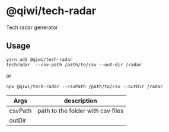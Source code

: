 # @qiwi/tech-radar

Tech radar generator

## Usage

```
yarn add @qiwi/tech-radar
techradar  --csv-path /path/to/csv --out-dir /radar
```
or
```
npx @qiwi/tech-radar --csvPath /path/to/csv --outDir /radar
```

| Args | description |
|---|---
| csvPath | path to the folder with csv files
| outDir |

